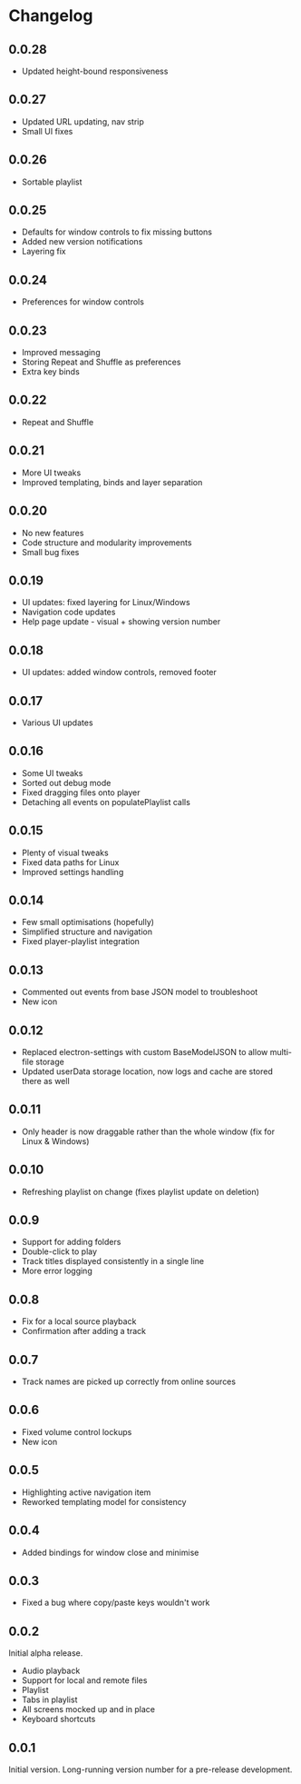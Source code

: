 # Changelog

## 0.0.28

* Updated height-bound responsiveness



## 0.0.27

* Updated URL updating, nav strip
* Small UI fixes



## 0.0.26

* Sortable playlist



## 0.0.25

* Defaults for window controls to fix missing buttons
* Added new version notifications
* Layering fix



## 0.0.24

* Preferences for window controls



## 0.0.23

* Improved messaging
* Storing Repeat and Shuffle as preferences
* Extra key binds



## 0.0.22

* Repeat and Shuffle



## 0.0.21

* More UI tweaks
* Improved templating, binds and layer separation



## 0.0.20

* No new features
* Code structure and modularity improvements
* Small bug fixes



## 0.0.19

* UI updates: fixed layering for Linux/Windows
* Navigation code updates
* Help page update - visual + showing version number



## 0.0.18

* UI updates: added window controls, removed footer



## 0.0.17

* Various UI updates



## 0.0.16

* Some UI tweaks
* Sorted out debug mode
* Fixed dragging files onto player
* Detaching all events on populatePlaylist calls



## 0.0.15

* Plenty of visual tweaks
* Fixed data paths for Linux
* Improved settings handling



## 0.0.14

* Few small optimisations (hopefully)
* Simplified structure and navigation
* Fixed player-playlist integration



## 0.0.13

* Commented out events from base JSON model to troubleshoot
* New icon



## 0.0.12

* Replaced electron-settings with custom BaseModelJSON to allow multi-file storage
* Updated userData storage location, now logs and cache are stored there as well



## 0.0.11

* Only header is now draggable rather than the whole window (fix for Linux & Windows)



## 0.0.10

* Refreshing playlist on change (fixes playlist update on deletion)



## 0.0.9

* Support for adding folders
* Double-click to play
* Track titles displayed consistently in a single line
* More error logging



## 0.0.8

* Fix for a local source playback
* Confirmation after adding a track



## 0.0.7

* Track names are picked up correctly from online sources



## 0.0.6

* Fixed volume control lockups
* New icon



## 0.0.5

* Highlighting active navigation item
* Reworked templating model for consistency



## 0.0.4

* Added bindings for window close and minimise



## 0.0.3

* Fixed a bug where copy/paste keys wouldn't work



## 0.0.2

Initial alpha release.
* Audio playback
* Support for local and remote files
* Playlist
* Tabs in playlist
* All screens mocked up and in place
* Keyboard shortcuts



## 0.0.1

Initial version. Long-running version number for a pre-release development.
